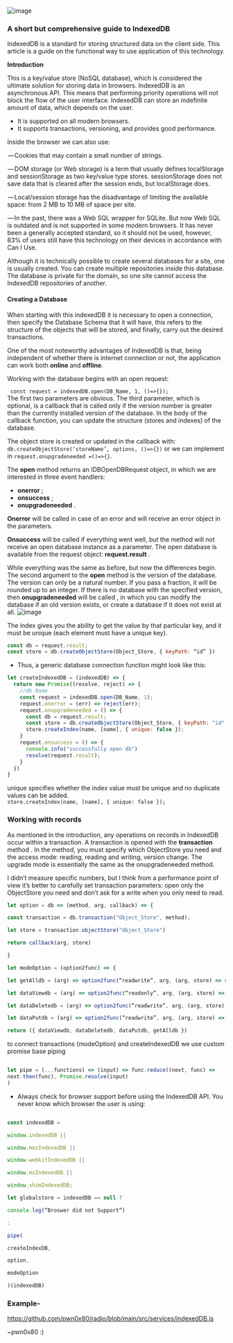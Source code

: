 ![image](https://user-images.githubusercontent.com/25504458/195301214-40e37d56-39da-40d2-b368-d6947236e364.png)


### A short but comprehensive guide to IndexedDB

IndexedDB is a standard for storing structured data on the client side. This article is a guide on the functional way to use application of this technology.

**Introduction**

This is a key/value store (NoSQL database), which is considered the ultimate solution for storing data in browsers. IndexedDB is an asynchronous API. This means that performing priority operations will not block the flow of the user interface. IndexedDB can store an indefinite amount of data, which depends on the user.

-   It is supported on all modern browsers.
-   It supports transactions, versioning, and provides good performance.

Inside the browser we can also use:

 — Cookies that may contain a small number of strings.

 — DOM storage (or Web storage) is a term that usually defines localStorage and sessionStorage as two key/value type stores. sessionStorage does not save data that is cleared after the session ends, but localStorage does.

 — Local/session storage has the disadvantage of limiting the available space: from 2 MB to 10 MB of space per site.

 — In the past, there was a Web SQL wrapper for SQLite. But now Web SQL is outdated and is not supported in some modern browsers. It has never been a generally accepted standard, so it should not be used, however, 83% of users still have this technology on their devices in accordance with Can I Use.

Although it is technically possible to create several databases for a site, one is usually created. You can create multiple repositories inside this database. The database is private for the domain, so one site cannot access the IndexedDB repositories of another.

  

#### Creating a Database

When starting with this indexedDB it is necessary to open a connection, then specify the Database Schema that it will have, this refers to the structure of the objects that will be stored, and finally, carry out the desired transactions.

One of the most noteworthy advantages of IndexedDB is that, being independent of whether there is internet connection or not, the application can work both **online** and **offline**.

  Working with the database begins with an open request:

` const request = indexedDB.open(DB_Name, 1, ()=>{});`  
The first two parameters are obvious. The third parameter, which is optional, is a callback that is called only if the version number is greater than the currently installed version of the database. In the body of the callback function, you can update the structure (stores and indexes) of the database.  
  
The object store is created or updated in the callback with: 
`db.createObjectStore(‘storeName’, options, ()=>{})` or we can implement in 
`request.onupgradeneeded =()=>{}`.

The **open** method returns an IDBOpenDBRequest object, in which we are interested in three event handlers:  

-   **onerror** ;
-   **onsuccess** ;
-   **onupgradeneeded** .

**Onerror** will be called in case of an error and will receive an error object in the parameters.  
  
**Onsuccess** will be called if everything went well, but the method will not receive an open database instance as a parameter. The open database is available from the request object: **request.result** .  
  
While everything was the same as before, but now the differences begin. The second argument to the **open** method is the version of the database. The version can only be a natural number. If you pass a fraction, it will be rounded up to an integer. If there is no database with the specified version, then **onupgradeneeded** will be called , in which you can modify the database if an old version exists, or create a database if it does not exist at all.
  ![image](https://user-images.githubusercontent.com/25504458/195291534-4a216eac-3524-4aec-9a28-559e94cde4b8.png)

  

The index gives you the ability to get the value by that particular key, and it must be unique (each element must have a unique key).
```javascript
const db = request.result;
const store = db.createObjectStore(Object_Store, { keyPath: “id” })
```

- Thus, a generic database connection function might look like this:
```javascript
let createIndexedDB = (indexedDB) => {
  return new Promise((resolve, reject) => {
    //db Name
    const request = indexedDB.open(DB_Name, 1);
    request.onerror = (err) => reject(err);
    request.onupgradeneeded = () => {
      const db = request.result;
      const store = db.createObjectStore(Object_Store, { keyPath: "id" })
      store.createIndex(name, [name], { unique: false });
    }
    request.onsuccess = () => {
      console.info("successfully open db")
      resolve(request.result);
    }
  })
}
```
unique specifies whether the index value must be unique and
no duplicate values ​​can be added.  
`store.createIndex(name, [name], { unique: false });`

###   Working with records
As mentioned in the introduction, any operations on records in IndexedDB occur within a transaction. A transaction is opened with the **transaction** method . In the method, you must specify which ObjectStore you need and the access mode: reading, reading and writing, version change. The upgrade mode is essentially the same as the onupgradeneeded method.  
  
I didn’t measure specific numbers, but I think from a performance point of view it’s better to carefully set transaction parameters: open only the ObjectStore you need and don’t ask for a write when you only need to read.

```javascript
let option = db => (method, arg, callback) => {

const transaction = db.transaction("Object_Store", method);

let store = transaction.objectStore("Object_Store")

return callback(arg, store)

}
```

```javascript
let modeOption = (option2func) => {

let getAlldb = (arg) => option2func(“readwrite”, arg, (arg, store) => store.getAll())

let dataViewdb = (arg) => option2func(“readonly”, arg, (arg, store) => store.getKey(arg))

let dataDeletedb = (arg) => option2func(“readwrite”, arg, (arg, store) => { store.delete(arg) })

let dataPutdb = (arg) => option2func(“readwrite”, arg, (arg, store) => { store.put(arg) })

return ({ dataViewdb, dataDeletedb, dataPutdb, getAlldb })
```  

to connect transactions (modeOption) and createIndexedDB we use custom promise base piping
  ```javascript
  
let pipe = (...functions) => (input) => func.reduce((next, func) =>
  next.then(func), Promise.resolve(input)
)
```
  

- Always check for browser support before using the IndexedDB API. You never know which browser the user is using:


```javascript

const indexedDB =

window.indexedDB ||

window.mozIndexedDB ||

window.webkitIndexedDB ||

window.msIndexedDB ||

window.shimIndexedDB;

let globalstore = indexedDB == null ?

console.log(“Broswer did not Support”)

:

pipe(

createIndexDB,

option,

modeOption

)(indexedDB)  

```


### Example-

https://github.com/pwn0x80/radio/blob/main/src/services/indexedDB.js

~pwn0x80 :)
